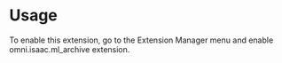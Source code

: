# Usage

To enable this extension, go to the Extension Manager menu and enable omni.isaac.ml_archive extension.

